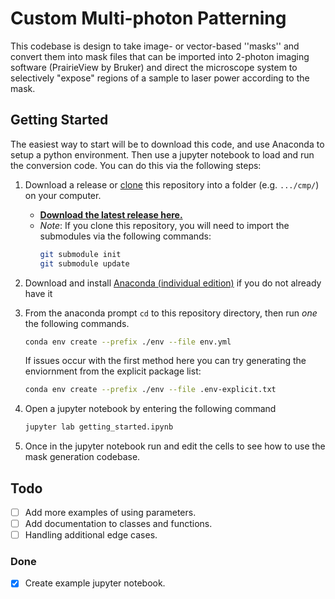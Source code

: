 # Custom Multi-photon Patterning
This codebase is design to take image- or vector-based ''masks'' and convert
them into mask files that can be imported into 2-photon imaging software
(PrairieView by Bruker) and direct the microscope system to selectively
"expose" regions of a sample to laser power according to the mask.


## Getting Started
The easiest way to start will be to download this code, and use Anaconda 
to setup a python environment.
Then use a jupyter notebook to load and run the conversion code. You can
do this via the following steps:

1. Download a release or 
   [clone](https://docs.github.com/en/repositories/creating-and-managing-repositories/cloning-a-repository) 
   this repository into a folder (e.g. `.../cmp/`) on your computer. 
   * [**Download the latest release here.**](https://github.com/CorbanSwain/Custom-Multiphoton-Patterning/releases/latest/download/cmp.zip)
   * *Note*: If you clone this repository, you will need to import the submodules
     via the following commands:
     ```bash
     git submodule init
     git submodule update
     ```
     
1. Download and install 
   [Anaconda (individual edition)](https://www.anaconda.com/products/individual)
   if you do not already have it
   
1. From the anaconda prompt `cd` to this repository directory, then run *one* 
   the following commands.
   ```bash
   conda env create --prefix ./env --file env.yml 
   ```
   If issues occur with the first method here you can try generating the 
   enviornment from the explicit package list:
   ```bash
   conda env create --prefix ./env --file .env-explicit.txt
   ```
   
1. Open a jupyter notebook by entering the following command
   ```bash
   jupyter lab getting_started.ipynb
   ```
   
1. Once in the jupyter notebook run and edit the cells to see how to use the 
   mask generation codebase.


## Todo
- [ ] Add more examples of using parameters.
- [ ] Add documentation to classes and functions.
- [ ] Handling additional edge cases.

### Done
- [x] Create example jupyter notebook.

